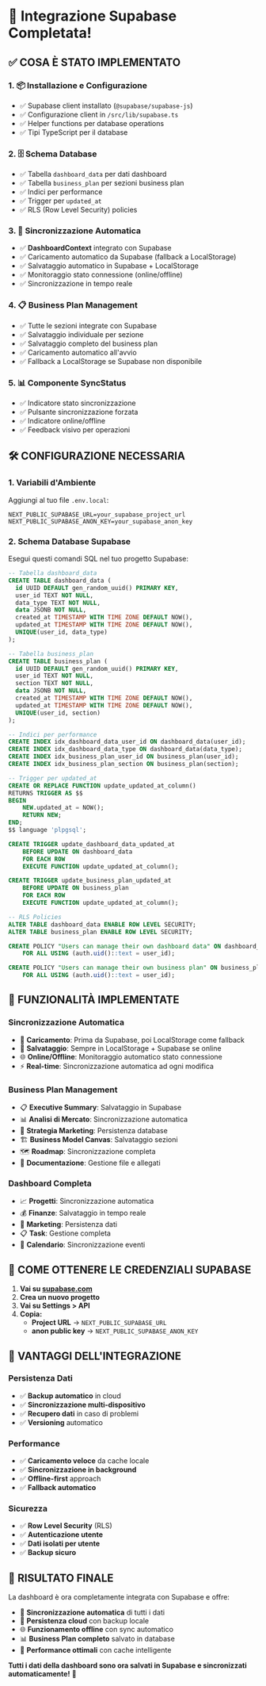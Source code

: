 # 🚀 Integrazione Supabase Completata!

## ✅ **COSA È STATO IMPLEMENTATO**

### 1. **📦 Installazione e Configurazione**
- ✅ Supabase client installato (`@supabase/supabase-js`)
- ✅ Configurazione client in `/src/lib/supabase.ts`
- ✅ Helper functions per database operations
- ✅ Tipi TypeScript per il database

### 2. **🗄️ Schema Database**
- ✅ Tabella `dashboard_data` per dati dashboard
- ✅ Tabella `business_plan` per sezioni business plan
- ✅ Indici per performance
- ✅ Trigger per `updated_at`
- ✅ RLS (Row Level Security) policies

### 3. **🔄 Sincronizzazione Automatica**
- ✅ **DashboardContext** integrato con Supabase
- ✅ Caricamento automatico da Supabase (fallback a LocalStorage)
- ✅ Salvataggio automatico in Supabase + LocalStorage
- ✅ Monitoraggio stato connessione (online/offline)
- ✅ Sincronizzazione in tempo reale

### 4. **📋 Business Plan Management**
- ✅ Tutte le sezioni integrate con Supabase
- ✅ Salvataggio individuale per sezione
- ✅ Salvataggio completo del business plan
- ✅ Caricamento automatico all'avvio
- ✅ Fallback a LocalStorage se Supabase non disponibile

### 5. **📊 Componente SyncStatus**
- ✅ Indicatore stato sincronizzazione
- ✅ Pulsante sincronizzazione forzata
- ✅ Indicatore online/offline
- ✅ Feedback visivo per operazioni

## 🛠️ **CONFIGURAZIONE NECESSARIA**

### 1. **Variabili d'Ambiente**
Aggiungi al tuo file `.env.local`:

```env
NEXT_PUBLIC_SUPABASE_URL=your_supabase_project_url
NEXT_PUBLIC_SUPABASE_ANON_KEY=your_supabase_anon_key
```

### 2. **Schema Database Supabase**
Esegui questi comandi SQL nel tuo progetto Supabase:

```sql
-- Tabella dashboard_data
CREATE TABLE dashboard_data (
  id UUID DEFAULT gen_random_uuid() PRIMARY KEY,
  user_id TEXT NOT NULL,
  data_type TEXT NOT NULL,
  data JSONB NOT NULL,
  created_at TIMESTAMP WITH TIME ZONE DEFAULT NOW(),
  updated_at TIMESTAMP WITH TIME ZONE DEFAULT NOW(),
  UNIQUE(user_id, data_type)
);

-- Tabella business_plan
CREATE TABLE business_plan (
  id UUID DEFAULT gen_random_uuid() PRIMARY KEY,
  user_id TEXT NOT NULL,
  section TEXT NOT NULL,
  data JSONB NOT NULL,
  created_at TIMESTAMP WITH TIME ZONE DEFAULT NOW(),
  updated_at TIMESTAMP WITH TIME ZONE DEFAULT NOW(),
  UNIQUE(user_id, section)
);

-- Indici per performance
CREATE INDEX idx_dashboard_data_user_id ON dashboard_data(user_id);
CREATE INDEX idx_dashboard_data_type ON dashboard_data(data_type);
CREATE INDEX idx_business_plan_user_id ON business_plan(user_id);
CREATE INDEX idx_business_plan_section ON business_plan(section);

-- Trigger per updated_at
CREATE OR REPLACE FUNCTION update_updated_at_column()
RETURNS TRIGGER AS $$
BEGIN
    NEW.updated_at = NOW();
    RETURN NEW;
END;
$$ language 'plpgsql';

CREATE TRIGGER update_dashboard_data_updated_at 
    BEFORE UPDATE ON dashboard_data 
    FOR EACH ROW 
    EXECUTE FUNCTION update_updated_at_column();

CREATE TRIGGER update_business_plan_updated_at 
    BEFORE UPDATE ON business_plan 
    FOR EACH ROW 
    EXECUTE FUNCTION update_updated_at_column();

-- RLS Policies
ALTER TABLE dashboard_data ENABLE ROW LEVEL SECURITY;
ALTER TABLE business_plan ENABLE ROW LEVEL SECURITY;

CREATE POLICY "Users can manage their own dashboard data" ON dashboard_data
    FOR ALL USING (auth.uid()::text = user_id);

CREATE POLICY "Users can manage their own business plan" ON business_plan
    FOR ALL USING (auth.uid()::text = user_id);
```

## 🎯 **FUNZIONALITÀ IMPLEMENTATE**

### **Sincronizzazione Automatica**
- 🔄 **Caricamento**: Prima da Supabase, poi LocalStorage come fallback
- 💾 **Salvataggio**: Sempre in LocalStorage + Supabase se online
- 🌐 **Online/Offline**: Monitoraggio automatico stato connessione
- ⚡ **Real-time**: Sincronizzazione automatica ad ogni modifica

### **Business Plan Management**
- 📋 **Executive Summary**: Salvataggio in Supabase
- 📊 **Analisi di Mercato**: Sincronizzazione automatica
- 🎯 **Strategia Marketing**: Persistenza database
- 🏗️ **Business Model Canvas**: Salvataggio sezioni
- 🗺️ **Roadmap**: Sincronizzazione completa
- 📁 **Documentazione**: Gestione file e allegati

### **Dashboard Completa**
- 📈 **Progetti**: Sincronizzazione automatica
- 💰 **Finanze**: Salvataggio in tempo reale
- 🎯 **Marketing**: Persistenza dati
- 📋 **Task**: Gestione completa
- 📅 **Calendario**: Sincronizzazione eventi

## 🔧 **COME OTTENERE LE CREDENZIALI SUPABASE**

1. **Vai su [supabase.com](https://supabase.com)**
2. **Crea un nuovo progetto**
3. **Vai su Settings > API**
4. **Copia:**
   - **Project URL** → `NEXT_PUBLIC_SUPABASE_URL`
   - **anon public key** → `NEXT_PUBLIC_SUPABASE_ANON_KEY`

## 🚀 **VANTAGGI DELL'INTEGRAZIONE**

### **Persistenza Dati**
- ✅ **Backup automatico** in cloud
- ✅ **Sincronizzazione multi-dispositivo**
- ✅ **Recupero dati** in caso di problemi
- ✅ **Versioning** automatico

### **Performance**
- ✅ **Caricamento veloce** da cache locale
- ✅ **Sincronizzazione in background**
- ✅ **Offline-first** approach
- ✅ **Fallback automatico**

### **Sicurezza**
- ✅ **Row Level Security** (RLS)
- ✅ **Autenticazione utente**
- ✅ **Dati isolati per utente**
- ✅ **Backup sicuro**

## 🎉 **RISULTATO FINALE**

La dashboard è ora completamente integrata con Supabase e offre:

- 🔄 **Sincronizzazione automatica** di tutti i dati
- 💾 **Persistenza cloud** con backup locale
- 🌐 **Funzionamento offline** con sync automatico
- 📊 **Business Plan completo** salvato in database
- 🚀 **Performance ottimali** con cache intelligente

**Tutti i dati della dashboard sono ora salvati in Supabase e sincronizzati automaticamente!** 🎯
